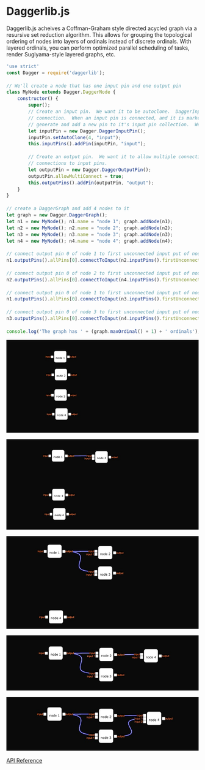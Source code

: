 # Daggerlib.js

Daggerlib.js acheives a Coffman-Graham style directed acycled graph via a resursive set reduction algorithm.  This allows for grouping the topological ordering of nodes into layers of ordinals instead of discrete ordinals.  With layered ordinals, you can perform optimized parallel scheduling of tasks, render Sugiyama-style layered graphs, etc.  

```javascript
'use strict'
const Dagger = require('daggerlib');

// We'll create a node that has one input pin and one output pin
class MyNode extends Dagger.DaggerNode {
    constructor() {
        super();
        // Create an input pin.  We want it to be autoclone.  DaggerInputPins can only have a single
        // connection.  When an input pin is connected, and it is marked as autoclone, it will automatically 
        // generate and add a new pin to it's input pin collection.  We'll allow the pin to have a max of 4 clones.
        let inputPin = new Dagger.DaggerInputPin();
        inputPin.setAutoClone(4, "input");
        this.inputPins().addPin(inputPin, "input");

        // Create an output pin.  We want it to allow multiple connections.  A DaggerOutputPin can have unlimited
        // connections to input pins.
        let outputPin = new Dagger.DaggerOutputPin();
        outputPin.allowMultiConnect = true;
        this.outputPins().addPin(outputPin, "output");
    }
}

// create a DaggerGraph and add 4 nodes to it
let graph = new Dagger.DaggerGraph();
let n1 = new MyNode(); n1.name = "node 1"; graph.addNode(n1);
let n2 = new MyNode(); n2.name = "node 2"; graph.addNode(n2);
let n3 = new MyNode(); n3.name = "node 3"; graph.addNode(n3);
let n4 = new MyNode(); n4.name = "node 4"; graph.addNode(n4);

// connect output pin 0 of node 1 to first unconnected input put of node 2
n1.outputPins().allPins[0].connectToInput(n2.inputPins().firstUnconnectedPin);

// connect output pin 0 of node 2 to first unconnected input put of node 4
n2.outputPins().allPins[0].connectToInput(n4.inputPins().firstUnconnectedPin);

// connect output pin 0 of node 1 to first unconnected input put of node 3
n1.outputPins().allPins[0].connectToInput(n3.inputPins().firstUnconnectedPin);

// connect output pin 0 of node 3 to first unconnected input put of node 4
n3.outputPins().allPins[0].connectToInput(n4.inputPins().firstUnconnectedPin);

console.log('The graph has ' + (graph.maxOrdinal() + 1) + ' ordinals');
```

![step1](/media/step1.jpg)

![step2](/media/step2.jpg)

![step3](/media/step3.jpg)

![step4](/media/step4.jpg)

![step5](/media/step5.jpg)

[API Reference](./docs/api.md)
